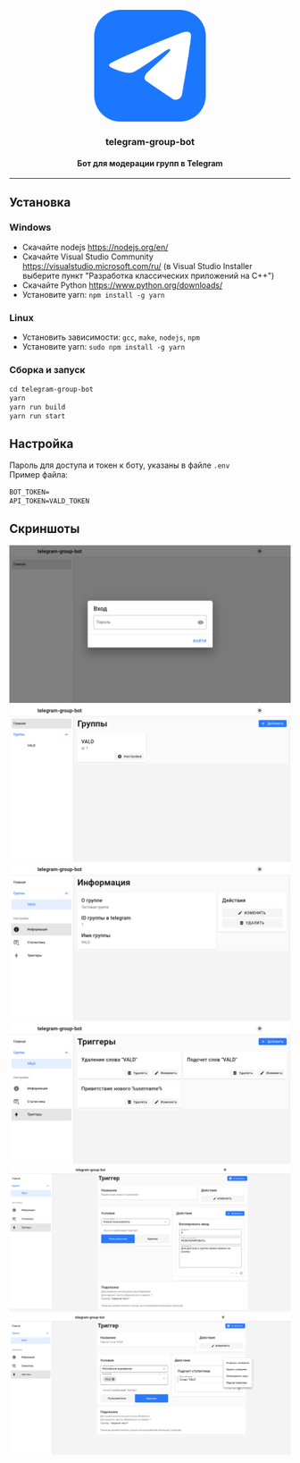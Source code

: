 <p align="center">
    <img width="200px" src="./static/favicon.svg">
    <h3 align="center">telegram-group-bot</h3>
    <h4 align="center">Бот для модерации групп в Telegram</h4>
</p>

---

## Установка

### Windows

- Скачайте nodejs https://nodejs.org/en/
- Скачайте Visual Studio Community https://visualstudio.microsoft.com/ru/ (в Visual Studio Installer выберите пункт "Разработка классических приложений на C++")
- Скачайте Python https://www.python.org/downloads/
- Установите yarn: `npm install -g yarn`

### Linux

- Установить зависимости: `gcc`, `make`, `nodejs`, `npm`
- Установите yarn: `sudo npm install -g yarn`

### Сборка и запуск

```
cd telegram-group-bot
yarn
yarn run build
yarn run start
```

## Настройка

Пароль для доступа и токен к боту, указаны в файле `.env`\
Пример файла:
```
BOT_TOKEN=
API_TOKEN=VALD_TOKEN
```
## Скриншоты
![ScreenShot](./docs/assets/1.png)
![ScreenShot](./docs/assets/2.png)
![ScreenShot](./docs/assets/3.png)
![ScreenShot](./docs/assets/4.png)
![ScreenShot](./docs/assets/5.png)
![ScreenShot](./docs/assets/6.png)

